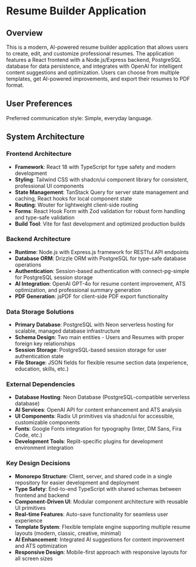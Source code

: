 # Resume Builder Application

## Overview

This is a modern, AI-powered resume builder application that allows users to create, edit, and customize professional resumes. The application features a React frontend with a Node.js/Express backend, PostgreSQL database for data persistence, and integrates with OpenAI for intelligent content suggestions and optimization. Users can choose from multiple templates, get AI-powered improvements, and export their resumes to PDF format.

## User Preferences

Preferred communication style: Simple, everyday language.

## System Architecture

### Frontend Architecture
- **Framework**: React 18 with TypeScript for type safety and modern development
- **Styling**: Tailwind CSS with shadcn/ui component library for consistent, professional UI components
- **State Management**: TanStack Query for server state management and caching, React hooks for local component state
- **Routing**: Wouter for lightweight client-side routing
- **Forms**: React Hook Form with Zod validation for robust form handling and type-safe validation
- **Build Tool**: Vite for fast development and optimized production builds

### Backend Architecture
- **Runtime**: Node.js with Express.js framework for RESTful API endpoints
- **Database ORM**: Drizzle ORM with PostgreSQL for type-safe database operations
- **Authentication**: Session-based authentication with connect-pg-simple for PostgreSQL session storage
- **AI Integration**: OpenAI GPT-4o for resume content improvement, ATS optimization, and professional summary generation
- **PDF Generation**: jsPDF for client-side PDF export functionality

### Data Storage Solutions
- **Primary Database**: PostgreSQL with Neon serverless hosting for scalable, managed database infrastructure
- **Schema Design**: Two main entities - Users and Resumes with proper foreign key relationships
- **Session Storage**: PostgreSQL-based session storage for user authentication state
- **File Storage**: JSON fields for flexible resume section data (experience, education, skills, etc.)

### External Dependencies
- **Database Hosting**: Neon Database (PostgreSQL-compatible serverless database)
- **AI Services**: OpenAI API for content enhancement and ATS analysis
- **UI Components**: Radix UI primitives via shadcn/ui for accessible, customizable components
- **Fonts**: Google Fonts integration for typography (Inter, DM Sans, Fira Code, etc.)
- **Development Tools**: Replit-specific plugins for development environment integration

### Key Design Decisions
- **Monorepo Structure**: Client, server, and shared code in a single repository for easier development and deployment
- **Type Safety**: End-to-end TypeScript with shared schemas between frontend and backend
- **Component-Driven UI**: Modular component architecture with reusable UI primitives
- **Real-time Features**: Auto-save functionality for seamless user experience
- **Template System**: Flexible template engine supporting multiple resume layouts (modern, classic, creative, minimal)
- **AI Enhancement**: Integrated AI suggestions for content improvement and ATS optimization
- **Responsive Design**: Mobile-first approach with responsive layouts for all screen sizes
